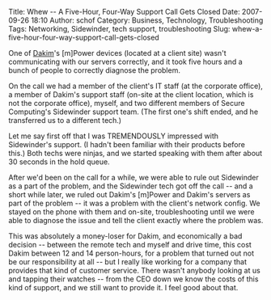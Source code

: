 Title: Whew -- A Five-Hour, Four-Way Support Call Gets Closed
Date: 2007-09-26 18:10
Author: schof
Category: Business, Technology, Troubleshooting
Tags: Networking, Sidewinder, tech support, troubleshooting
Slug: whew-a-five-hour-four-way-support-call-gets-closed

One of [Dakim](http://www.dakim.com "Dakim Inc.'s Web Site")'s [m]Power
devices (located at a client site) wasn't communicating with our servers
correctly, and it took five hours and a bunch of people to correctly
diagnose the problem.

On the call we had a member of the client's IT staff (at the corporate
office), a member of Dakim's support staff (on-site at the client
location, which is not the corporate office), myself, and two different
members of Secure Computing's Sidewinder support team. (The first one's
shift ended, and he transferred us to a different tech.)

Let me say first off that I was TREMENDOUSLY impressed with Sidewinder's
support. (I hadn't been familiar with their products before this.) Both
techs were ninjas, and we started speaking with them after about 30
seconds in the hold queue.

After we'd been on the call for a while, we were able to rule out
Sidewinder as a part of the problem, and the Sidewinder tech got off the
call -- and a short while later, we ruled out Dakim's [m]Power and
Dakim's servers as part of the problem -- it was a problem with the
client's network config. We stayed on the phone with them and on-site,
troubleshooting until we were able to diagnose the issue and tell the
client exactly where the problem was.

This was absolutely a money-loser for Dakim, and economically a bad
decision -- between the remote tech and myself and drive time, this cost
Dakim between 12 and 14 person-hours, for a problem that turned out not
be our responsibility at all -- but I really like working for a company
that provides that kind of customer service. There wasn't anybody
looking at us and tapping their watches -- from the CEO down we know the
costs of this kind of support, and we still want to provide it. I feel
good about that.

